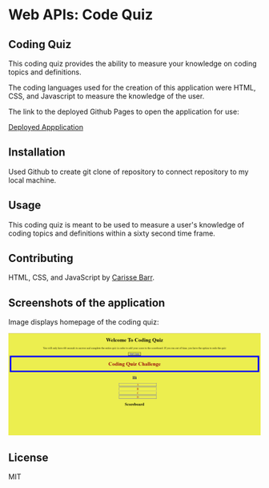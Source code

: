 # Web APIs: Code Quiz

## Coding Quiz

This coding quiz provides the ability to measure your knowledge on coding topics and definitions.

The coding languages used for the creation of this application were HTML, CSS, and Javascript to measure the knowledge of the user.

The link to the deployed Github Pages to open the application for use: 

[Deployed Appplication](https://carissella.github.io/Coding-Assessment-Challenge-Javascript/)

## Installation

Used Github to create git clone of repository to connect repository to my local machine.

## Usage

This coding quiz is meant to be used to measure a user's knowledge of coding topics and definitions within a sixty second time frame. 

## Contributing

HTML, CSS, and JavaScript by [Carisse Barr](https://github.com/Carissella).

## Screenshots of the application

Image displays homepage of the coding quiz:

![Alt text for Homepage](./Assets/ScreenshotJSquizREADME.png "Screenshot of Homepage of Coding Quiz")


## License

MIT